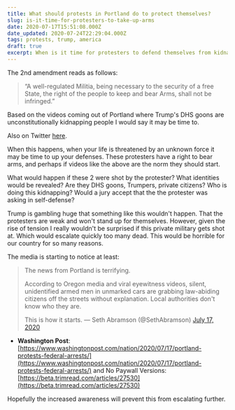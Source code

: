 ```yaml
---
title: What should protests in Portland do to protect themselves?
slug: is-it-time-for-protesters-to-take-up-arms
date: 2020-07-17T15:51:08.000Z
date_updated: 2020-07-24T22:29:04.000Z
tags: protests, trump, america
draft: true
excerpt: When is it time for protesters to defend themselves from kidnapping with guns and other legal weapons?
---
```


The 2nd amendment reads as follows:

>  “A well-regulated Militia, being necessary to the security of a free State, the right of the people to keep and bear Arms, shall not be infringed.”

Based on the videos coming out of Portland where Trump's DHS goons are unconstitutionally kidnapping people I would say it may be time to.

Also on Twitter [here](https://twitter.com/i/status/1284117114547298304).

When this happens, when your life is threatened by an unknown force it may be time to up your defenses. These protesters have a right to bear arms, and perhaps if videos like the above are the norm they should start. 

What would happen if these 2 were shot by the protester? What identities would be revealed? Are they DHS goons, Trumpers, private citizens? Who is doing this kidnapping? Would a jury accept that the the protester was asking in self-defense? 

Trump is gambling huge that something like this wouldn't happen. That the protesters are weak and won't stand up for themselves. However, given the rise of tension I really wouldn't be surprised if this private military gets shot at. Which would escalate quickly too many dead. This would be horrible for our country for so many reasons.

The media is starting to notice at least:

> The news from Portland is terrifying.
> 
> According to Oregon media and viral eyewitness videos, silent, unidentified armed men in unmarked cars are grabbing law-abiding citizens off the streets without explanation. Local authorities don&#39;t know who they are.
> 
> This is how it starts.
> &mdash; Seth Abramson (@SethAbramson) [July 17, 2020](https://twitter.com/SethAbramson/status/1284152749689634819?ref_src=twsrc%5Etfw)

- **Washington Post**: [https://www.washingtonpost.com/nation/2020/07/17/portland-protests-federal-arrests/](https://www.washingtonpost.com/nation/2020/07/17/portland-protests-federal-arrests/) and No Paywall Versions: [https://beta.trimread.com/articles/27530](https://beta.trimread.com/articles/27530)

Hopefully the increased awareness will prevent this from escalating further. 
